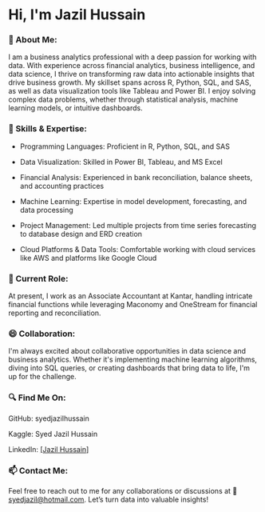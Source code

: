 # Hi, I'm Jazil Hussain
### 👀 About Me:
I am a business analytics professional with a deep passion for working with data. With experience across financial analytics, business intelligence, and data science, I thrive on transforming raw data into actionable insights that drive business growth. My skillset spans across R, Python, SQL, and SAS, as well as data visualization tools like Tableau and Power BI. I enjoy solving complex data problems, whether through statistical analysis, machine learning models, or intuitive dashboards.

### 💫 Skills & Expertise:

- Programming Languages: Proficient in R, Python, SQL, and SAS

- Data Visualization: Skilled in Power BI, Tableau, and MS Excel

- Financial Analysis: Experienced in bank reconciliation, balance sheets, and accounting practices

- Machine Learning: Expertise in model development, forecasting, and data processing

- Project Management: Led multiple projects from time series forecasting to database design and ERD creation

- Cloud Platforms & Data Tools: Comfortable working with cloud services like AWS and platforms like Google Cloud


### 💼 Current Role:

At present, I work as an Associate Accountant at Kantar, handling intricate financial functions while leveraging Maconomy and OneStream for financial reporting and reconciliation.

### 😄 Collaboration:

I'm always excited about collaborative opportunities in data science and business analytics. Whether it's implementing machine learning algorithms, diving into SQL queries, or creating dashboards that bring data to life, I'm up for the challenge.

### 🔍 Find Me On:

GitHub: syedjazilhussain

Kaggle: Syed Jazil Hussain

LinkedIn: [[Jazil Hussain]
](https://www.linkedin.com/in/jazil-hussain-258826218/)
### 📫 Contact Me:

Feel free to reach out to me for any collaborations or discussions at 📧 syedjazil@hotmail.com. Let’s turn data into valuable insights!
